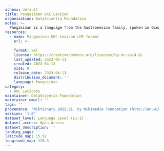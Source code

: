 ```yaml
---
schema: default
title: Pangasinan UKC Lexicon
organization: DataScientia Foundation
notes: >-
  Pangasinan is a language from the Austronesian family, spoken in Oceania. The UKC Lexicon of Pangasinan is represented as a lexico-semantic network. It consists of words, word senses, synsets, as well as sense-level and synset-level relationships.
resources:
  - name: Pangasinan UKC Lexicon LMF format
    url: >-
      
    format: xml
    license: https://creativecommons.org/licenses/by-nc-sa/4.0/
    last_updated: 2023-04-13
    created: 2023-04-13
    size: 0
    release_date: 2023-04-13
    distribution_document: ''
    language: Pangasinan
category:
  - UKC Lexicons
maintainer: DataScientia Foundation
maintainer_email: ''
tags: ''
provenance: 'Wiktionary 2022.01. by Wikimedia Foundation (http://en.wiktionary.org); CogNet 2.1 by Khuyagbaatar Batsuren, National University of Mongolia (http://cognet.ukc.disi.unitn.it); Princeton WordNet 2.1 by Princeton University (https://wordnet.princeton.edu)'
version: '1.0'
dataset_level: Language Level (L1-2)
dataset_access: Open Access
dataset_description: ''
landing_page: ''
latitude_map: 15.92
longitude_map: 120.3
---
```

